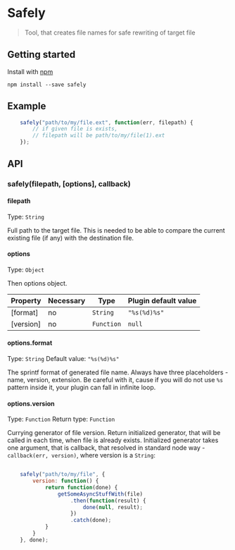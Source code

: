 # Safely

> Tool, that creates file names for safe rewriting of target file

## Getting started

Install with [npm](https://npmjs.org/package/safely)

```
npm install --save safely
```

## Example

```js
	safely("path/to/my/file.ext", function(err, filepath) {
	    // if given file is exists,
	    // filepath will be path/to/my/file(1).ext
	});
```

## API

### safely(filepath, [options], callback)

#### filepath

Type: `String`

Full path to the target file.
This is needed to be able to compare the current existing file (if any) with the destination file.

#### options

Type: `Object`

Then options object.

Property     | Necessary | Type       | Plugin default value
-------------|-----------|------------|---------------------
[format]     | no        | `String`   | `"%s(%d)%s"`
[version]    | no        | `Function` | `null`

#### options.format
Type: `String`
Default value: `"%s(%d)%s"`

The sprintf format of generated file name. Always have three placeholders - name, version, extension. Be careful with it, cause if you will do not use `%s` pattern inside it, your plugin can fall in infinite loop.

#### options.version
Type: `Function`
Return type: `Function`

Currying generator of file version. Return initialized generator, that will be called in each time, when file is already exists. Initialized generator takes one argument, that is callback, that resolved in standard node way - `callback(err, version)`, where version is a `String`:
```js

	safely("path/to/my/file", {
		version: function() {
			return function(done) {
				getSomeAsyncStuffWith(file)
					.then(function(result) {
						done(null, result);
					})
					.catch(done);
			}
		}
	}, done);

```